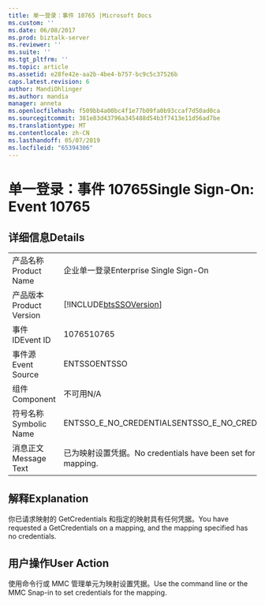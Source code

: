 ```yaml
---
title: 单一登录：事件 10765 |Microsoft Docs
ms.custom: ''
ms.date: 06/08/2017
ms.prod: biztalk-server
ms.reviewer: ''
ms.suite: ''
ms.tgt_pltfrm: ''
ms.topic: article
ms.assetid: e28fe42e-aa2b-4be4-b757-bc9c5c37526b
caps.latest.revision: 6
author: MandiOhlinger
ms.author: mandia
manager: anneta
ms.openlocfilehash: f509bb4a00bc4f1e77b09fa0b93ccaf7d50ad0ca
ms.sourcegitcommit: 381e83d43796a345488d54b3f7413e11d56ad7be
ms.translationtype: MT
ms.contentlocale: zh-CN
ms.lasthandoff: 05/07/2019
ms.locfileid: "65394306"
---
```

# <a name="single-sign-on-event-10765"></a><span data-ttu-id="e8060-102">单一登录：事件 10765</span><span class="sxs-lookup"><span data-stu-id="e8060-102">Single Sign-On: Event 10765</span></span>
## <a name="details"></a><span data-ttu-id="e8060-103">详细信息</span><span class="sxs-lookup"><span data-stu-id="e8060-103">Details</span></span>  
  
|                 |                                                            |
|-----------------|------------------------------------------------------------|
|  <span data-ttu-id="e8060-104">产品名称</span><span class="sxs-lookup"><span data-stu-id="e8060-104">Product Name</span></span>   |                 <span data-ttu-id="e8060-105">企业单一登录</span><span class="sxs-lookup"><span data-stu-id="e8060-105">Enterprise Single Sign-On</span></span>                  |
| <span data-ttu-id="e8060-106">产品版本</span><span class="sxs-lookup"><span data-stu-id="e8060-106">Product Version</span></span> | [!INCLUDE[btsSSOVersion](../includes/btsssoversion-md.md)] |
|    <span data-ttu-id="e8060-107">事件 ID</span><span class="sxs-lookup"><span data-stu-id="e8060-107">Event ID</span></span>     |                           <span data-ttu-id="e8060-108">10765</span><span class="sxs-lookup"><span data-stu-id="e8060-108">10765</span></span>                            |
|  <span data-ttu-id="e8060-109">事件源</span><span class="sxs-lookup"><span data-stu-id="e8060-109">Event Source</span></span>   |                           <span data-ttu-id="e8060-110">ENTSSO</span><span class="sxs-lookup"><span data-stu-id="e8060-110">ENTSSO</span></span>                           |
|    <span data-ttu-id="e8060-111">组件</span><span class="sxs-lookup"><span data-stu-id="e8060-111">Component</span></span>    |                            <span data-ttu-id="e8060-112">不可用</span><span class="sxs-lookup"><span data-stu-id="e8060-112">N/A</span></span>                             |
|  <span data-ttu-id="e8060-113">符号名称</span><span class="sxs-lookup"><span data-stu-id="e8060-113">Symbolic Name</span></span>  |                  <span data-ttu-id="e8060-114">ENTSSO_E_NO_CREDENTIALS</span><span class="sxs-lookup"><span data-stu-id="e8060-114">ENTSSO_E_NO_CREDENTIALS</span></span>                   |
|  <span data-ttu-id="e8060-115">消息正文</span><span class="sxs-lookup"><span data-stu-id="e8060-115">Message Text</span></span>   |       <span data-ttu-id="e8060-116">已为映射设置凭据。</span><span class="sxs-lookup"><span data-stu-id="e8060-116">No credentials have been set for the mapping.</span></span>        |
  
## <a name="explanation"></a><span data-ttu-id="e8060-117">解释</span><span class="sxs-lookup"><span data-stu-id="e8060-117">Explanation</span></span>  
 <span data-ttu-id="e8060-118">你已请求映射的 GetCredentials 和指定的映射具有任何凭据。</span><span class="sxs-lookup"><span data-stu-id="e8060-118">You have requested a GetCredentials on a mapping, and the mapping specified has no credentials.</span></span>  
  
## <a name="user-action"></a><span data-ttu-id="e8060-119">用户操作</span><span class="sxs-lookup"><span data-stu-id="e8060-119">User Action</span></span>  
 <span data-ttu-id="e8060-120">使用命令行或 MMC 管理单元为映射设置凭据。</span><span class="sxs-lookup"><span data-stu-id="e8060-120">Use the command line or the MMC Snap-in to set credentials for the mapping.</span></span>